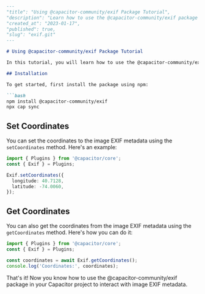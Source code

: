 ```md
---
"title": "Using @capacitor-community/exif Package Tutorial",
"description": "Learn how to use the @capacitor-community/exif package in your Capacitor project to read and set image EXIF metadata",
"created_at": "2023-01-17",
"published": true,
"slug": "exif.git"
---

# Using @capacitor-community/exif Package Tutorial

In this tutorial, you will learn how to use the @capacitor-community/exif package in your Capacitor project to read and set image EXIF metadata.

## Installation

To get started, first install the package using npm:

```bash
npm install @capacitor-community/exif
npx cap sync
```

## Set Coordinates

You can set the coordinates to the image EXIF metadata using the `setCoordinates` method. Here's an example:

```typescript
import { Plugins } from '@capacitor/core';
const { Exif } = Plugins;

Exif.setCoordinates({
  longitude: 40.7128,
  latitude: -74.0060,
});
```

## Get Coordinates

You can also get the coordinates from the image EXIF metadata using the `getCoordinates` method. Here's how you can do it:

```typescript
import { Plugins } from '@capacitor/core';
const { Exif } = Plugins;

const coordinates = await Exif.getCoordinates();
console.log('Coordinates:', coordinates);
```

That's it! Now you know how to use the @capacitor-community/exif package in your Capacitor project to interact with image EXIF metadata.
```